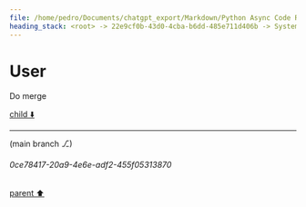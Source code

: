 ```yaml
---
file: /home/pedro/Documents/chatgpt_export/Markdown/Python Async Code Review.md
heading_stack: <root> -> 22e9cf0b-43d0-4cba-b6dd-485e711d406b -> System -> 8c4249b6-2feb-4974-82e2-5202ef7ebb86 -> System -> aaa255dc-4cd2-4201-aa1b-3acbcd5264eb -> User -> 010bb377-54fe-4294-993d-db25e5599734 -> Assistant -> Main Components: -> Some Points to Consider: -> aaa2d4ed-07b8-4361-b256-cd31a20ad6aa -> User -> 92304192-39de-46c9-a2fc-b0c0599329f9 -> System -> a9ae2de4-9804-429a-8d65-f970d87d1ae4 -> Assistant -> aaa2df94-6e04-4e19-a4d7-023d418623b1 -> User
---
```

# User

Do merge 

[child ⬇️](#0ce78417-20a9-4e6e-adf2-455f05313870)

---

(main branch ⎇)
###### 0ce78417-20a9-4e6e-adf2-455f05313870
[parent ⬆️](#aaa2df94-6e04-4e19-a4d7-023d418623b1)
